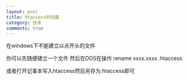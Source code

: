 ```yaml
---
layout: post
title: htaccess的创建
category: 技术
comments: true
---
```


在windows下不能建立以点开头的文件

你可以先随便建立一个文件 然后在DOS在操作 rename xxxx.xxxx .htaccess

或者打开记事本写入htaccess然后另存为.htaccess即可

